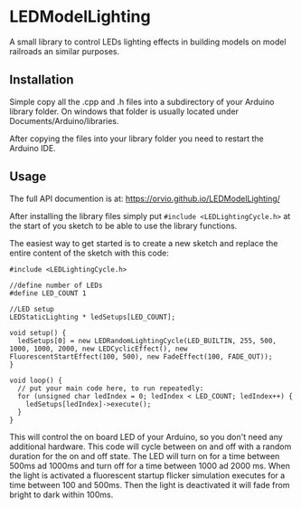# LEDModelLighting
A small library to control LEDs lighting effects in building models on model railroads an similar purposes.

## Installation
Simple copy all the .cpp and .h files into a subdirectory of your Arduino library folder.
On windows that folder is usually located under Documents/Arduino/libraries.

After copying the files into your library folder you need to restart the Arduino IDE.

## Usage
The full API documention is at: https://orvio.github.io/LEDModelLighting/

After installing the library files simply put
```#include <LEDLightingCycle.h>```
at the start of you sketch to be able to use the library functions.

The easiest way to get started is to create a new sketch and replace the entire content of the sketch with this code:
```
#include <LEDLightingCycle.h>

//define number of LEDs
#define LED_COUNT 1

//LED setup
LEDStaticLighting * ledSetups[LED_COUNT];

void setup() {
  ledSetups[0] = new LEDRandomLightingCycle(LED_BUILTIN, 255, 500, 1000, 1000, 2000, new LEDCyclicEffect(), new FluorescentStartEffect(100, 500), new FadeEffect(100, FADE_OUT));
}

void loop() {
  // put your main code here, to run repeatedly:
  for (unsigned char ledIndex = 0; ledIndex < LED_COUNT; ledIndex++) {
    ledSetups[ledIndex]->execute();
  }
}
```

This will control the on board LED of your Arduino, so you don't need any additional hardware. This code will cycle between on and off with a random duration for the on and off state.
The LED will turn on for a time between 500ms ad 1000ms and turn off for a time between 1000 ad 2000 ms.
When the light is activated a fluorescent startup flicker simulation executes for a time between 100 and 500ms.
Then the light is deactivated it will fade from bright to dark within 100ms.

